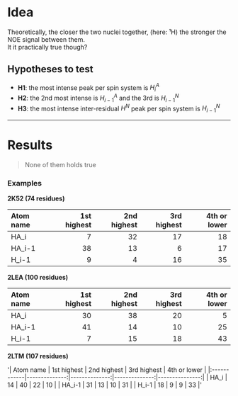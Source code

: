 # Idea

Theoretically, the closer the two nuclei together, (here: ¹H) the stronger the NOE signal between them.  
It it practically true though?

## Hypotheses to test
- **H1**: the most intense peak per spin system is $H^A_{i}$
- **H2**: the 2nd most intense is $H^A_{i-1}$ and the 3rd is $H^N_{i-1}$
- **H3**: the most intense inter-residual $H^N$ peak per spin system is $H^N_{i-1}$

---

# Results
> None of them holds true

### Examples

**2K52 (74 residues)**

| Atom name   |   1st highest |   2nd highest |   3rd highest |   4th or lower |
|:------------|--------------:|--------------:|--------------:|---------------:|
| HA_i        |             7 |            32 |            17 |             18 |
| HA_i-1      |            38 |            13 |             6 |             17 |
| H_i-1       |             9 |             4 |            16 |             35 |

**2LEA (100 residues)**

| Atom name   |   1st highest |   2nd highest |   3rd highest |   4th or lower |
|:------------|--------------:|--------------:|--------------:|---------------:|
| HA_i        |            30 |            38 |            20 |              5 |
| HA_i-1      |            41 |            14 |            10 |             25 |
| H_i-1       |             7 |            15 |            18 |             43 |

**2LTM (107 residues)**

'| Atom name   |   1st highest |   2nd highest |   3rd highest |   4th or lower |
|:------------|--------------:|--------------:|--------------:|---------------:|
| HA_i        |            14 |            40 |            22 |             10 |
| HA_i-1      |            31 |            13 |            10 |             31 |
| H_i-1       |            18 |             9 |             9 |             33 |'
